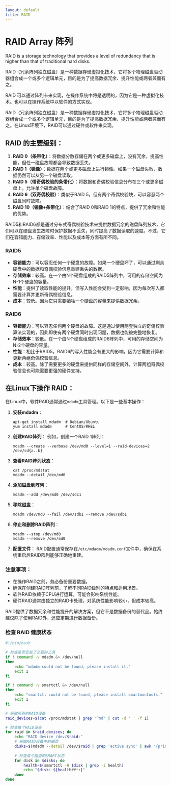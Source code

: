 ```yaml
---
layout: default
title: RAID
---
```


# RAID Array 阵列

RAID is a storage technology that provides a level of redundancy that is higher than that of traditional hard disks.

RAID（冗余阵列独立磁盘）是一种数据存储虚拟化技术，它将多个物理磁盘驱动器组合成一个或多个逻辑单元，目的是为了提高数据冗余、提升性能或两者兼而有之。

RAID 可以通过阵列卡来实现，在操作系统中将是透明的，因为它是一种虚拟化技术。也可以在操作系统中以软件的方式实现。

RAID（冗余阵列独立磁盘）是一种数据存储虚拟化技术，它将多个物理磁盘驱动器组合成一个或多个逻辑单元，目的是为了提高数据冗余、提升性能或两者兼而有之。在Linux环境下，RAID可以通过硬件或软件来实现。

## RAID 的主要级别：

1. **RAID 0（条带化）**：将数据分散存储在两个或更多磁盘上，没有冗余，提高性能，但任一磁盘故障都会导致数据丢失。
2. **RAID 1（镜像）**：数据在两个或更多磁盘上进行镜像。如果一个磁盘失败，数据仍然可以从另一个磁盘读取。
3. **RAID 5（带奇偶校验的条带化）**：将数据和奇偶校验信息分布在三个或更多磁盘上。允许单个磁盘故障。
4. **RAID 6（双奇偶校验）**：类似于RAID 5，但有两个奇偶校验块，可以容忍两个磁盘同时故障。
5. **RAID 10（镜像+条带化）**：结合了RAID 0和RAID 1的特点，提供了冗余和性能的优势。

RAID5和RAID6都是通过分布式奇偶校验技术来提供数据冗余的磁盘阵列技术，它们可以在硬盘发生故障时保护数据不丢失，同时提高了数据读取的速度。不过，它们在容错能力、存储效率、性能以及成本等方面有所不同。

### RAID5

- **容错能力**：可以容忍任何一个硬盘的故障。如果一个硬盘坏了，可以通过剩余硬盘中的数据和奇偶校验信息重建丢失的数据。
- **存储效率**：较高。在一个由N个硬盘组成的RAID5阵列中，可用的存储空间为N-1个硬盘的容量。
- **性能**：提供了读取性能的提升，但写入性能会受到一定影响，因为每次写入都需要计算并更新奇偶校验信息。
- **成本**：较低。因为它只需要牺牲一个硬盘的容量来提供数据冗余。

### RAID6

- **容错能力**：可以容忍任何两个硬盘的故障。这是通过使用两套独立的奇偶校验算法实现的，因此即使有两个硬盘同时出现问题，数据也能被完整地恢复。
- **存储效率**：较低。在一个由N个硬盘组成的RAID6阵列中，可用的存储空间为N-2个硬盘的容量。
- **性能**：相比于RAID5，RAID6的写入性能会有更大的影响，因为它需要计算和更新两组奇偶校验信息。
- **成本**：较高。除了需要更多的硬盘来提供同样的存储空间外，计算两组奇偶校验信息也可能需要更强的硬件支持。

## 在Linux下操作 RAID：

在Linux中，软件RAID通常通过`mdadm`工具管理。以下是一些基本操作：

1. **安装mdadm**：
   ```shell
   apt-get install mdadm  # Debian/Ubuntu
   yum install mdadm      # CentOS/RHEL
   ```

2. **创建RAID阵列**：
   例如，创建一个RAID 1阵列：
   ```shell
   mdadm --create --verbose /dev/md0 --level=1 --raid-devices=2 /dev/sd{a..b}
   ```

3. **查看RAID阵列状态**：
   ```shell
   cat /proc/mdstat
   mdadm --detail /dev/md0
   ```

4. **添加磁盘到阵列**：
   ```shell
   mdadm --add /dev/md0 /dev/sdc1
   ```

5. **移除磁盘**：
   ```shell
   mdadm /dev/md0 --fail /dev/sdb1 --remove /dev/sdb1
   ```

6. **停止和删除RAID阵列**：
   ```shell
   mdadm --stop /dev/md0
   mdadm --remove /dev/md0
   ```

7. **配置文件**：
   RAID配置通常保存在`/etc/mdadm/mdadm.conf`文件中，确保在系统重启后RAID阵列能够正确地重建。

### 注意事项：
- 在操作RAID之前，务必备份重要数据。
- 确保在创建RAID阵列前，了解不同RAID级别的特点和适用场景。
- 软件RAID依赖于CPU进行运算，可能会影响系统性能。
- 硬件RAID通常由独立的RAID卡处理，对系统性能影响较小，但成本较高。

RAID提供了数据冗余和性能提升的解决方案，但它不是数据备份的替代品。始终建议除了使用RAID外，还应定期进行数据备份。

### 检查 RAID 健康状态

```bash
#!/bin/bash

# 检查是否安装了必要的工具
if ! command -v mdadm &> /dev/null
then
    echo "mdadm could not be found, please install it."
    exit 1
fi

if ! command -v smartctl &> /dev/null
then
    echo "smartctl could not be found, please install smartmontools."
    exit 1
fi

# 获取所有的RAID设备
raid_devices=$(cat /proc/mdstat | grep '^md' | cut -d ' ' -f 1)

# 检查每个RAID设备
for raid in $raid_devices; do
    echo "RAID device /dev/$raid:"
    # 获取RAID设备中的磁盘
    disks=$(mdadm --detail /dev/$raid | grep 'active sync' | awk '{print $7}')
    
    # 检查每个磁盘的SMART状态
    for disk in $disks; do
        health=$(smartctl -H $disk | grep -i health)
        echo "$disk: ${health##*:}"
    done
done
```
